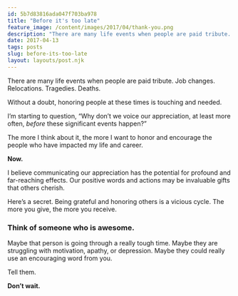 ```yaml
---
id: 5b7d83816ada047f703ba978
title: "Before it's too late"
feature_image: /content/images/2017/04/thank-you.png
description: "There are many life events when people are paid tribute. Job changes. Relocations. Tragedies. Deaths."
date: 2017-04-13
tags: posts
slug: before-its-too-late
layout: layouts/post.njk
---
```


There are many life events when people are paid tribute. Job changes. Relocations. Tragedies. Deaths.

Without a doubt, honoring people at these times is touching and needed.

I’m starting to question, “Why don’t we voice our appreciation, at least more often, _before_ these significant events happen?”

The more I think about it, the more I want to honor and encourage the people who have impacted my life and career.

**Now.**

I believe communicating our appreciation has the potential for profound and far-reaching effects. Our positive words and actions may be invaluable gifts that others cherish.

Here’s a secret. Being grateful and honoring others is a vicious cycle. The more you give, the more you receive.

### Think of someone who is awesome.

Maybe that person is going through a really tough time. Maybe they are struggling with motivation, apathy, or depression. Maybe they could really use an encouraging word from you.

Tell them.

**Don’t wait.**
